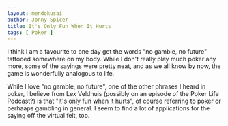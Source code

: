 ```yaml
---
layout: mendokusai
author: Jonny Spicer
title: It's Only Fun When It Hurts
tags: [ Poker ]
---
```

I think I am a favourite to one day get the words "no gamble, no future" tattooed somewhere on my body. While I don't
really play much poker any more, some of the sayings were pretty neat, and as we all know by now, the game is wonderfully
analogous to life.

While I love "no gamble, no future", one of the other phrases I heard in poker, I believe from Lex Veldhuis (possibly
on an episode of the Poker Life Podcast?) is that "it's only fun when it hurts", of course referring to poker or perhaaps
gambling in general. I seem to find a lot of applications for the saying off the virtual felt, too.

